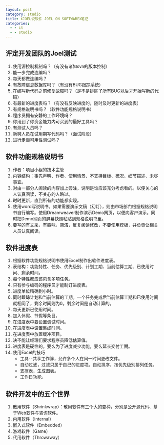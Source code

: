 ```yaml
---
layout: post
category: studio
title: 《JOEL说软件 JOEL ON SOFTWARE》笔记
categories:
  - - it
  - - studio
---
```


## 评定开发团队的Joel测试  ##

1. 使用源控制机制吗？（有没有诸如svn的版本控制） 
2. 能一步完成连编吗？ 
3. 每天都做连编吗？ 
4. 有故障信息数据库吗？（有没有BUG跟踪系统） 
5. 在编写新代码之前修复故障吗？（是不是排除了所有BUG以后才开始写新的代码） 
6. 有最新的进度表吗？（有没有反映进度的，随时及时更新的进度表） 
7. 有规格说明书吗？（软件功能规格说明书） 
8. 程序员拥有安静的工作环境吗？ 
9. 你用到了你资金能力内可买到的最好工具吗？ 
10. 有测试人员吗？ 
11. 新聘人员在试用期写代码吗？（面试阶段） 
12. 进行走廊可用性测试吗？ 


## 软件功能规格说明书  ##

1. 作者：项目小组的技术主管 
2. 内容结构：事先声明、作者、使用情景、不支持目标、概况、细节描述、未尽事宜。 
3. 对由一部分人阅读的内容加上旁注，说明是谁应该充分考虑看的。以便关心的人认真阅读，不关心的人略过。 
4. 时时更新，直到所有的功能都实现。 
5. 使用word写说明书。如果需要演示文稿（幻灯），则由市场部门根据规格说明书自行编写。使用Dreamweaver制作演示Demo网页，以便向客户演示。同时把Demo网页的屏幕快照粘贴到规格说明书里。 
6. 要写的有文采，有趣味，简洁，反复阅读修改，不要使用模板，并负责让相关人员认真阅读。 

## 软件进度表  ##

1. 根据软件功能规格说明书使用Excel制作出软件进度表。 
2. 表结构：功能特性、任务、优先级别、计划工期、当前估算工期、已使用时间、剩余时间。 
3. 每个特性都应该包含多项任务。 
4. 只有参与编码的程序员才能制订进度表。 
5. 进度单位精确到小时。 
6. 同时跟踪计划和当前估算的工期。一个任务完成后当前估算工期和已使用时间就相同了，剩余时间则为0。剩余时间是自动计算的。 
7. 每天更新已使用时间。 
8. 加入休假、节假等条目。 
9. 在进度表中要设置调试时间。 
10. 在进度表中设置集成时间。 
11. 在进度表中放置缓冲项目。 
12. 决不能让经理们要求程序员降低估算值。 
13. 进度表是硬性的。要么为了进度减少功能，要么延长交付工期。 
14. 使用Excel的技巧 
    - 工具--共享工作簿，允许多个人在同一时间更改文件。 
    - 自动过滤，过滤只属于自己的进度项。自动排序，按优先级别排列任务。 
    - 支撑表，生成图表。 
    - 工作日功能。

## 软件开发中的五个世界 ##

1. 散用软件（Shrinkwrap）：散用软件有三个大的变种，分别是公开源代码、基于Web软件与咨询软件。      
2. 内用软件（Internal）
3. 嵌入式软件（Embedded）
4. 游戏软件（Game）
5. 代用软件（Throwaway）